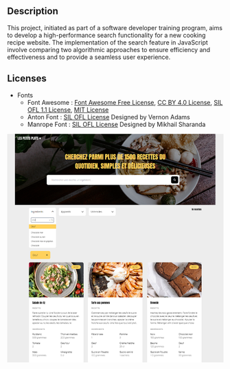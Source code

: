 ## Description

This project, initiated as part of a software developer training program, aims to develop a high-performance search functionality for a new cooking recipe website.
The implementation of the search feature in JavaScript involve comparing two algorithmic approaches to ensure efficiency and effectiveness and to provide a seamless user experience.

## Licenses

* Fonts
    * Font Awesome : [Font Awesome Free License](https://fontawesome.com/license/free), [CC BY 4.0 License](https://creativecommons.org/licenses/by/4.0/), [SIL OFL 1.1 License](http://scripts.sil.org/OFL), [MIT License](https://opensource.org/licenses/MIT)
    * Anton Font : [SIL OFL License](http://scripts.sil.org/OFL) Designed by Vernon Adams
    * Manrope Font : [SIL OFL License](http://scripts.sil.org/OFL) Designed by Mikhail Sharanda


![Screenshot of les petits plats](screenshot.png)